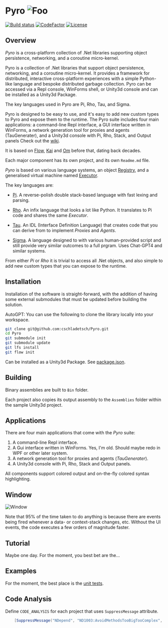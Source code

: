 # Pyro ![Foo](Library/flame-small.png)

[![Build status](https://ci.appveyor.com/api/projects/status/github/cschladetsch/flow?svg=true)](https://ci.appveyor.com/project/cschladetsch/flow)
[![CodeFactor](https://www.codefactor.io/repository/github/cschladetsch/pyro/badge)](https://www.codefactor.io/repository/github/cschladetsch/pyro)
[![License](https://img.shields.io/github/license/cschladetsch/pyro.svg?label=License&maxAge=86400)](/LICENSE)

## Overview

*Pyro* is a cross-platform collection of .Net libraries supporting object persistence, networking, and a coroutine
micro-kernel.

Pyro is a collection of .Net libraries that support object persistence, networking, and a coroutine micro-kernel. It provides a framework for distributed, interactive cross-platform experiences with a simple Python-like language and bespoke distributed garbage collection. Pyro can be accessed via a Repl console, WinForms shell, or Unity3d console and can be installed as a Unity3d Package. 

The key languages used in Pyro are Pi, Rho, Tau, and Sigma. 

Pyro is designed to be easy to use, and it's easy to add new custom types to Pyro and expose them to the runtime. The Pyro suite includes four main applications: a command-line Repl interface, a GUI interface written in WinForms, a network generation tool for proxies and agents (TauGenerater), and a Unity3d console with Pi, Rho, Stack, and Output panels
Check out the [wiki](../../wiki).

It is based on [Flow](https://github.com/cschladetsch/Flow),
[Kai](https://github.com/cschladetsch/KAI) and
[Om](https://github.com/cschladetsch/OM) before that, dating back decades.

Each major component has its own project, and its own `Readme.md` file.

*Pyro* is based on various language systems, an object [Registry](../../wiki/registry), and a generalised virtual
machine named [Executor](../../wiki/Executor).

The key languages are:

* [Pi](../../wiki/PiLang). A reverse-polish double stack-based language with fast lexing and parsing.

* [Rho](../../wiki/RhoLang). An infix language that looks a lot like Python. It translates to Pi code and shares the
  same *Executor*.

* [Tau](../../wiki/TauLang). An IDL (Interface Definition Language) that creates code that you can derive from to
  implement *Proxies* and *Agents*.

* [Sigma](../../wiki/SigmaLang). A language designed to with various human-provided script and still provide very similar outcomes to a full prgram. Uses Chat-GPT4 and similar systems.

From either *Pi* or *Rho* it is trivial to access all .Net objects, and also simple to add new custom types that you can
expose to the runtime.

## Installation

Installation of the software is straight-forward, with the addition of having some external submodules that must be
updated before building the solution.

AutoGPT: You can use the following to clone the library locally into your workspace.

```bash
git clone git@github.com:cschladetsch/Pyro.git 
cd Pyro
git submodule init
git submodule update
git lfs install
git flow init
```

Can be installed as a Unity3d Package. See [package.json](package.json).

## Building

Binary assemblies are built to `Bin` folder.

Each project also copies its output assembly to the `Assemblies` folder within the sample Unity3d project.

## Applications

There are four main applications that come with the *Pyro* suite:

1. A command-line Repl interface.
1. A Gui interface written in WinForms. Yes, I'm old. Should maybe redo in WPF or other later system.
1. A network generation tool for proxies and agents (*TauGenerater*).
1. A Unity3d console with Pi, Rho, Stack and Output panels.

All components support colored output and on-the-fly colored syntax highlighting.

## Window

![Window](Resources/PyroWindow2.png)

Note that 95% of the time taken to do anything is because there are events being fired whenever a data- or context-stack
changes, etc. Without the UI events, the code executes a few orders of magnitude faster.

## Tutorial

Maybe one day. For the moment, you best bet are the...

## Examples

For the moment, the best place is the [unit tests](Test).

## Code Analysis

Define `CODE_ANALYSIS` for each project that uses `SuppressMessage` attribute.

```C#
    [SuppressMessage("NDepend", "ND1003:AvoidMethodsTooBigTooComplex", Justification="This is practically irreducible")]
```

